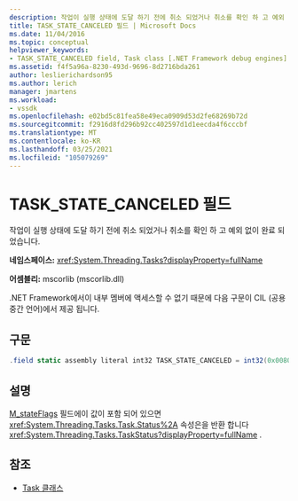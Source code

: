 ```yaml
---
description: 작업이 실행 상태에 도달 하기 전에 취소 되었거나 취소를 확인 하 고 예외 없이 완료 되었습니다.
title: TASK_STATE_CANCELED 필드 | Microsoft Docs
ms.date: 11/04/2016
ms.topic: conceptual
helpviewer_keywords:
- TASK_STATE_CANCELED field, Task class [.NET Framework debug engines]
ms.assetid: f4f5a96a-8230-493d-9696-8d2716bda261
author: leslierichardson95
ms.author: lerich
manager: jmartens
ms.workload:
- vssdk
ms.openlocfilehash: e02bd5c81fea58e49eca0909d53d2fe68269b72d
ms.sourcegitcommit: f2916d8fd296b92cc402597d1d1eecda4f6cccbf
ms.translationtype: MT
ms.contentlocale: ko-KR
ms.lasthandoff: 03/25/2021
ms.locfileid: "105079269"
---
```

# <a name="task_state_canceled-field"></a>TASK_STATE_CANCELED 필드
작업이 실행 상태에 도달 하기 전에 취소 되었거나 취소를 확인 하 고 예외 없이 완료 되었습니다.

 **네임스페이스:** <xref:System.Threading.Tasks?displayProperty=fullName>

 **어셈블리:** mscorlib (mscorlib.dll)

 .NET Framework에서이 내부 멤버에 액세스할 수 없기 때문에 다음 구문이 CIL (공용 중간 언어)에서 제공 됩니다.

## <a name="syntax"></a>구문

```csharp
.field static assembly literal int32 TASK_STATE_CANCELED = int32(0x00800000)
```

## <a name="remarks"></a>설명
 [M_stateFlags](../../extensibility/debugger/m-stateflags-field.md) 필드에이 값이 포함 되어 있으면 <xref:System.Threading.Tasks.Task.Status%2A> 속성은을 반환 합니다 <xref:System.Threading.Tasks.TaskStatus?displayProperty=fullName> .

## <a name="see-also"></a>참조
- [Task 클래스](../../extensibility/debugger/task-class-internal-members.md)
